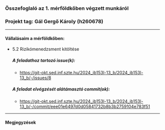 ### Összefoglaló az 1. mérföldkőben végzett munkáról

### Projekt tag: Gál Gergő Károly (h260678)

___

#### Vállalásaim a mérföldkőben: 

 - 5.2 Rizikómenedzsment kitöltése

    ##### A feladathoz tartozó issue(k):

     - https://git-okt.sed.inf.szte.hu/2024_ib153l-13_b/2024_ib153l-13_b/-/issues/8

    ##### A feladat elvégzését alátámasztó commit(ok):

     - https://git-okt.sed.inf.szte.hu/2024_ib153l-13_b/2024_ib153l-13_b/-/commit/eee01e6497d0d05841732b8b3b2759104e783f51
___

#### Megjegyzések
